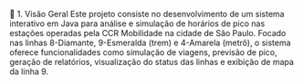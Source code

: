 📌 1. Visão Geral
Este projeto consiste no desenvolvimento de um sistema interativo em Java para análise e simulação de horários de pico nas estações operadas pela CCR Mobilidade na cidade de São Paulo.
Focado nas linhas 8-Diamante, 9-Esmeralda (trem) e 4-Amarela (metrô), o sistema oferece funcionalidades como simulação de viagens, previsão de pico, geração de relatórios, visualização do status das linhas e exibição de mapa da linha 9.
